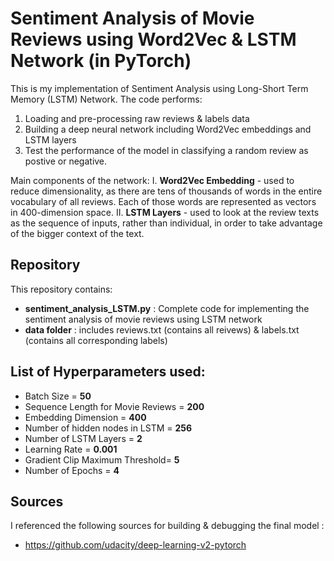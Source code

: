# Sentiment Analysis of Movie Reviews using Word2Vec & LSTM Network (in PyTorch)

This is my implementation of Sentiment Analysis using Long-Short Term Memory (LSTM) Network. The code performs:

1. Loading and pre-processing raw reviews & labels data
2. Building a deep neural network including Word2Vec embeddings and LSTM layers
3. Test the performance of the model in classifying a random review as postive or negative.
   
   
   
Main components of the network:
I. **Word2Vec Embedding** - used to reduce dimensionality, as there are tens of thousands of words in the entire vocabulary of all reviews. Each of those words are represented as vectors in 400-dimension space.
II. **LSTM Layers** - used to look at the review texts as the sequence of inputs, rather than individual, in order to take advantage of the bigger context of the text.



## Repository 

This repository contains:
* **sentiment_analysis_LSTM.py** : Complete code for implementing the sentiment analysis of movie reviews using LSTM network
* **data folder** : includes reviews.txt (contains all reivews) & labels.txt (contains all corresponding labels)
		
		
			
## List of Hyperparameters used:

* Batch Size = **50**
* Sequence Length for Movie Reviews = **200**  
* Embedding Dimension = **400**
* Number of hidden nodes in LSTM = **256**
* Number of LSTM Layers = **2**
* Learning Rate = **0.001**
* Gradient Clip Maximum Threshold= **5**
* Number of Epochs = **4**



## Sources

I referenced the following sources for building & debugging the final model :

* https://github.com/udacity/deep-learning-v2-pytorch



